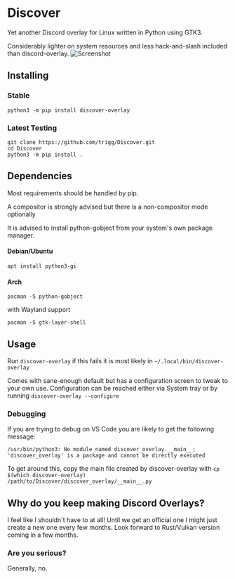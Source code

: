 # Discover
Yet another Discord overlay for Linux written in Python using GTK3.

Considerably lighter on system resources and less hack-and-slash included than discord-overlay.
![Screenshot](https://user-images.githubusercontent.com/964775/94065879-9c4e4480-fde3-11ea-9b8a-4688fd02ca17.png)

## Installing

### Stable
```
python3 -m pip install discover-overlay
```

### Latest Testing
```
git clone https://github.com/trigg/Discover.git
cd Discover
python3 -m pip install .
```

## Dependencies

Most requirements should be handled by pip.

A compositor is strongly advised but there is a non-compositor mode optionally

It is advised to install python-gobject from your system's own package manager.

#### Debian/Ubuntu

`apt install python3-gi`

#### Arch

`pacman -S python-gobject`

with Wayland support

`pacman -S gtk-layer-shell`


## Usage

Run `discover-overlay` if this fails it is most likely in `~/.local/bin/discover-overlay`

Comes with sane-enough default but has a configuration screen to tweak to your own use. Configuration can be reached either via System tray or by running `discover-overlay --configure`

### Debugging
If you are trying to debug on VS Code you are likely to get the following message:
```
/usr/bin/python3: No module named discover_overlay.__main__; 'discover_overlay' is a package and cannot be directly executed
```

To get around this, copy the main file created by discover-overlay with ``cp $(which discover-overlay) /path/to/Discover/discover_overlay/__main__.py``

## Why do you keep making Discord Overlays?

I feel like I shouldn't have to at all! Until we get an official one I might just create a new one every few months. Look forward to Rust/Vulkan version coming in a few months.

### Are you serious?

Generally, no.

